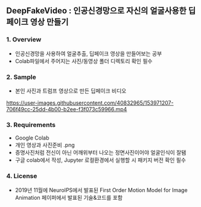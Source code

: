 ## DeepFakeVideo : 인공신경망으로 자신의 얼굴사용한 딥페이크 영상 만들기

### 1. Overview
- 인공신경망을 사용하여 얼굴추출, 딥페이크 영상을 만들어보는 공부
- Colab파일에서 주어지는 사진/동영상 폴더 디렉토리 확인 필수

### 2. Sample
- 본인 사진과 트럼프 영상으로 만든 딥페이크 비디오

https://user-images.githubusercontent.com/40832965/153971207-706f49cc-25dd-4b00-b2ee-f3f073c59966.mp4



### 3. Requirements
- Google Colab
- 개인 영상과 사진준비 .png
- 증명사진처럼 전신이 아닌 어깨위부터 나오는 정면사진이어야 얼굴인식이 잘됌
- 구글 colab에서 작성, Jupyter 로컬환경에서 실행할 시 패키지 버전 확인 필수


### 4. License
- 2019년 11월에 NeuroIPS에서 발표된 First Order Motion Model for Image Animation 페이퍼에서 발표된 기술&코드를 포함


